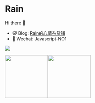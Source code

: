 # Rain
Hi there 👋
- 😺 Blog: <a href="https://blog.abplan.top" target="_blank">Rain的心情杂货铺</a>
- 💬 Wechat: Javascript-NO1

<img src="https://github-readme-stats.vercel.app/api/wakatime?username=FearwareX&bg_color=0,D783FF,CCFFFF,FFFFCC,FF6666"/>

<img height="137px" src="https://github-readme-stats.vercel.app/api?username=FearwareX&hide_title=true&hide_border=true&show_icons=true&include_all_commits=true&line_height=21&bg_color=0,FFCCCC,FFD479,FFFC79,73FA79&theme=graywhite&locale=cn" /><img height="137px" src="https://github-readme-stats.vercel.app/api/top-langs/?username=FearwareX&hide_title=true&hide_border=true&layout=compact&bg_color=0,73FA79,73FDFF,D783FF&theme=graywhite&locale=cn"/>
